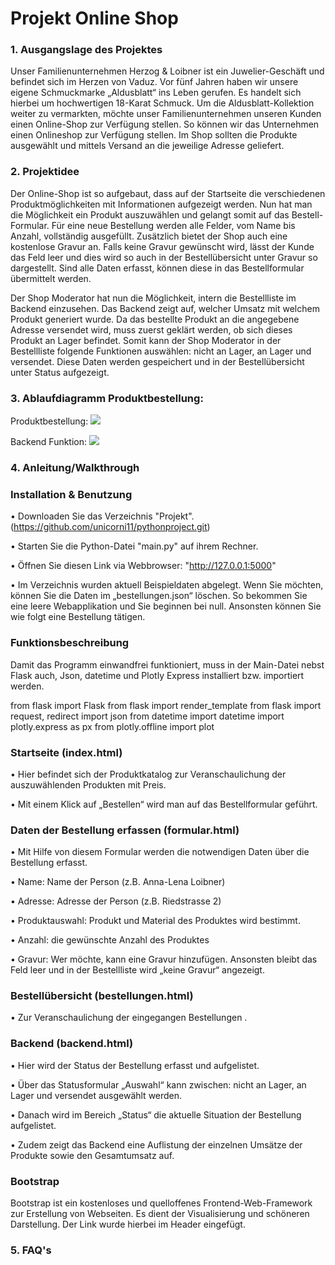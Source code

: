 # Projekt Online Shop

### 1. Ausgangslage des Projektes 

   Unser Familienunternehmen Herzog & Loibner ist ein Juwelier-Geschäft und befindet sich im
   Herzen von Vaduz. Vor fünf Jahren haben wir unsere eigene Schmuckmarke „Aldusblatt“ ins Leben gerufen. Es handelt
   sich hierbei um hochwertigen 18-Karat Schmuck. Um die Aldusblatt-Kollektion weiter zu vermarkten, möchte unser
   Familienunternehmen unseren Kunden einen Online-Shop zur Verfügung stellen. So können wir das Unternehmen einen
   Onlineshop zur Verfügung stellen. Im Shop sollten die Produkte ausgewählt und mittels Versand an die jeweilige
   Adresse geliefert.

### 2. Projektidee 

   Der Online-Shop ist so aufgebaut, dass auf der Startseite die verschiedenen Produktmöglichkeiten mit
   Informationen aufgezeigt werden. Nun hat man die Möglichkeit ein Produkt auszuwählen und gelangt somit auf das
   Bestell-Formular. Für eine neue Bestellung werden alle Felder, vom Name bis Anzahl, vollständig ausgefüllt.
   Zusätzlich bietet der Shop auch eine kostenlose Gravur an. Falls keine Gravur gewünscht wird, lässt der Kunde das
   Feld leer und dies wird so auch in der Bestellübersicht unter Gravur so dargestellt. Sind alle Daten erfasst, können
   diese in das Bestellformular übermittelt werden.

   Der Shop Moderator hat nun die Möglichkeit, intern die Bestellliste im Backend einzusehen. Das Backend zeigt auf,
   welcher Umsatz mit welchem Produkt generiert wurde. Da das bestellte Produkt an die angegebene Adresse versendet wird,
   muss zuerst geklärt werden, ob sich dieses Produkt an Lager befindet. Somit kann der Shop Moderator in der Bestellliste
   folgende Funktionen auswählen: nicht an Lager, an Lager und versendet. Diese Daten werden gespeichert und in der
   Bestellübersicht unter Status aufgezeigt.

### 3. Ablaufdiagramm Produktbestellung:

Produktbestellung:
![](../../../../../../Desktop/Produktbestellung.png)


Backend Funktion:
![](../../../../../../Desktop/Backend.png) 
### 4. Anleitung/Walkthrough

### Installation & Benutzung

• Downloaden Sie das Verzeichnis "Projekt". (https://github.com/unicorni11/pythonproject.git)

• Starten Sie die Python-Datei "main.py" auf ihrem Rechner.

• Öffnen Sie diesen Link via Webbrowser: "http://127.0.0.1:5000"

• Im Verzeichnis wurden aktuell Beispieldaten abgelegt. Wenn Sie möchten, können Sie die Daten im „bestellungen.json“
löschen. So bekommen Sie eine leere Webapplikation und Sie beginnen bei null. Ansonsten können Sie wie folgt eine Bestellung tätigen.



### Funktionsbeschreibung

Damit das Programm einwandfrei funktioniert, muss in der Main-Datei nebst Flask auch, Json, datetime und Plotly Express
installiert bzw. importiert werden.

from flask import Flask from flask import render_template from flask import request, redirect import json from datetime
import datetime import plotly.express as px from plotly.offline import plot

### Startseite (index.html)
• Hier befindet sich der Produktkatalog zur Veranschaulichung der auszuwählenden Produkten mit Preis. 

• Mit einem Klick auf „Bestellen“ wird man auf das Bestellformular geführt.

### Daten der Bestellung erfassen (formular.html)
• Mit Hilfe von diesem Formular werden die notwendigen Daten über die Bestellung erfasst. 

• Name: Name der Person (z.B. Anna-Lena Loibner)

• Adresse: Adresse der Person (z.B. Riedstrasse 2)

• Produktauswahl: Produkt und Material des Produktes wird bestimmt. 

• Anzahl: die gewünschte Anzahl des Produktes

• Gravur: Wer möchte, kann eine Gravur hinzufügen. Ansonsten bleibt das Feld leer und in der Bestellliste wird „keine
Gravur“ angezeigt.

### Bestellübersicht (bestellungen.html)
• Zur Veranschaulichung der eingegangen Bestellungen .

### Backend (backend.html)
• Hier wird der Status der Bestellung erfasst und aufgelistet.

• Über das Statusformular „Auswahl“ kann zwischen: nicht
an Lager, an Lager und versendet ausgewählt werden. 

• Danach wird im Bereich „Status“ die aktuelle Situation der
Bestellung aufgelistet.

• Zudem zeigt das Backend eine Auflistung der einzelnen Umsätze der Produkte sowie den
Gesamtumsatz auf.

### Bootstrap

Bootstrap ist ein kostenloses und quelloffenes Frontend-Web-Framework zur Erstellung von Webseiten. Es dient der
Visualisierung und schöneren Darstellung. Der Link wurde hierbei im Header eingefügt.

### 5. FAQ's

